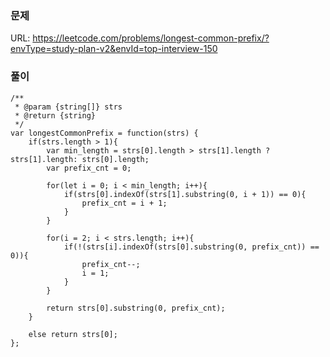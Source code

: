 ### 문제
URL: https://leetcode.com/problems/longest-common-prefix/?envType=study-plan-v2&envId=top-interview-150

### 풀이
```
/**
 * @param {string[]} strs
 * @return {string}
 */
var longestCommonPrefix = function(strs) {
    if(strs.length > 1){
        var min_length = strs[0].length > strs[1].length ? strs[1].length: strs[0].length;
        var prefix_cnt = 0;
        
        for(let i = 0; i < min_length; i++){
            if(strs[0].indexOf(strs[1].substring(0, i + 1)) == 0){
                prefix_cnt = i + 1;
            }
        }
      
        for(i = 2; i < strs.length; i++){
            if(!(strs[i].indexOf(strs[0].substring(0, prefix_cnt)) == 0)){
                prefix_cnt--;
                i = 1;
            }
        }
    
        return strs[0].substring(0, prefix_cnt);
    }
  
    else return strs[0];
};
```
